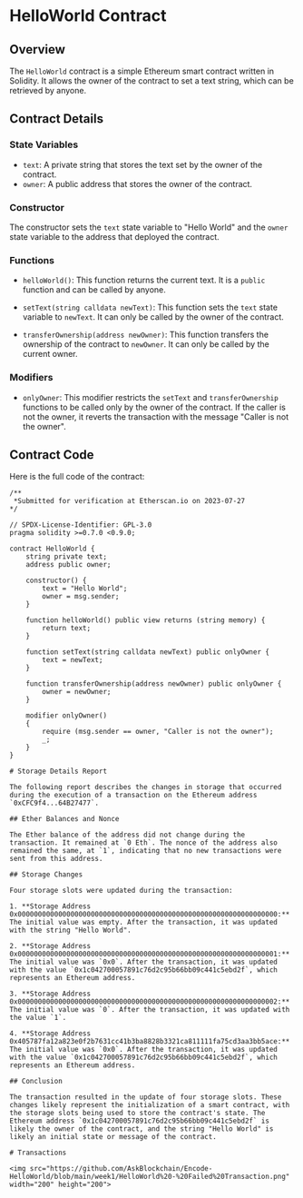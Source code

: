 # HelloWorld Contract

## Overview

The `HelloWorld` contract is a simple Ethereum smart contract written in Solidity. It allows the owner of the contract to set a text string, which can be retrieved by anyone.

## Contract Details

### State Variables

- `text`: A private string that stores the text set by the owner of the contract.
- `owner`: A public address that stores the owner of the contract.

### Constructor

The constructor sets the `text` state variable to "Hello World" and the `owner` state variable to the address that deployed the contract.

### Functions

- `helloWorld()`: This function returns the current text. It is a `public` function and can be called by anyone.

- `setText(string calldata newText)`: This function sets the `text` state variable to `newText`. It can only be called by the owner of the contract.

- `transferOwnership(address newOwner)`: This function transfers the ownership of the contract to `newOwner`. It can only be called by the current owner.

### Modifiers

- `onlyOwner`: This modifier restricts the `setText` and `transferOwnership` functions to be called only by the owner of the contract. If the caller is not the owner, it reverts the transaction with the message "Caller is not the owner".

## Contract Code

Here is the full code of the contract:

```solidity
/**
 *Submitted for verification at Etherscan.io on 2023-07-27
*/

// SPDX-License-Identifier: GPL-3.0
pragma solidity >=0.7.0 <0.9.0;

contract HelloWorld {
    string private text;
    address public owner;

    constructor() {
        text = "Hello World";
        owner = msg.sender;
    }

    function helloWorld() public view returns (string memory) {
        return text;
    }

    function setText(string calldata newText) public onlyOwner {
        text = newText;
    }

    function transferOwnership(address newOwner) public onlyOwner {
        owner = newOwner;
    }

    modifier onlyOwner()
    {
        require (msg.sender == owner, "Caller is not the owner");
        _;
    }
}

# Storage Details Report

The following report describes the changes in storage that occurred during the execution of a transaction on the Ethereum address `0xCFC9f4...64B27477`.

## Ether Balances and Nonce

The Ether balance of the address did not change during the transaction. It remained at `0 Eth`. The nonce of the address also remained the same, at `1`, indicating that no new transactions were sent from this address.

## Storage Changes

Four storage slots were updated during the transaction:

1. **Storage Address 0x0000000000000000000000000000000000000000000000000000000000000000:** The initial value was empty. After the transaction, it was updated with the string "Hello World".

2. **Storage Address 0x0000000000000000000000000000000000000000000000000000000000000001:** The initial value was `0x0`. After the transaction, it was updated with the value `0x1c042700057891c76d2c95b66bb09c441c5ebd2f`, which represents an Ethereum address.

3. **Storage Address 0x0000000000000000000000000000000000000000000000000000000000000002:** The initial value was `0`. After the transaction, it was updated with the value `1`.

4. **Storage Address 0x405787fa12a823e0f2b7631cc41b3ba8828b3321ca811111fa75cd3aa3bb5ace:** The initial value was `0x0`. After the transaction, it was updated with the value `0x1c042700057891c76d2c95b66bb09c441c5ebd2f`, which represents an Ethereum address.

## Conclusion

The transaction resulted in the update of four storage slots. These changes likely represent the initialization of a smart contract, with the storage slots being used to store the contract's state. The Ethereum address `0x1c042700057891c76d2c95b66bb09c441c5ebd2f` is likely the owner of the contract, and the string "Hello World" is likely an initial state or message of the contract.

# Transactions

<img src="https://github.com/AskBlockchain/Encode-HelloWorld/blob/main/week1/HelloWorld%20-%20Failed%20Transaction.png" width="200" height="200">







